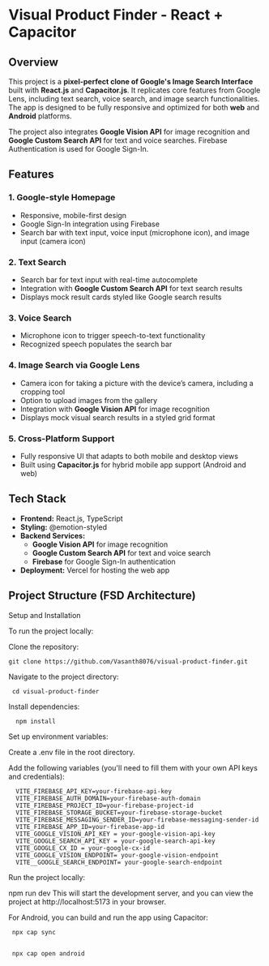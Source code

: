 # Visual Product Finder - React + Capacitor

## Overview
This project is a **pixel-perfect clone of Google's Image Search Interface** built with **React.js** and **Capacitor.js**. It replicates core features from Google Lens, including text search, voice search, and image search functionalities. The app is designed to be fully responsive and optimized for both **web** and **Android** platforms.

The project also integrates **Google Vision API** for image recognition and **Google Custom Search API** for text and voice searches. Firebase Authentication is used for Google Sign-In.

## Features
### 1. **Google-style Homepage**
- Responsive, mobile-first design
- Google Sign-In integration using Firebase
- Search bar with text input, voice input (microphone icon), and image input (camera icon)

### 2. **Text Search**
- Search bar for text input with real-time autocomplete
- Integration with **Google Custom Search API** for text search results
- Displays mock result cards styled like Google search results

### 3. **Voice Search**
- Microphone icon to trigger speech-to-text functionality
- Recognized speech populates the search bar

### 4. **Image Search via Google Lens**
- Camera icon for taking a picture with the device’s camera, including a cropping tool
- Option to upload images from the gallery
- Integration with **Google Vision API** for image recognition
- Displays mock visual search results in a styled grid format

### 5. **Cross-Platform Support**
- Fully responsive UI that adapts to both mobile and desktop views
- Built using **Capacitor.js** for hybrid mobile app support (Android and web)

## Tech Stack
- **Frontend:** React.js, TypeScript
- **Styling:** @emotion-styled
- **Backend Services:**
  - **Google Vision API** for image recognition
  - **Google Custom Search API** for text and voice search
  - **Firebase** for Google Sign-In authentication
- **Deployment:** Vercel for hosting the web app

## Project Structure (FSD Architecture)


Setup and Installation

To run the project locally:

Clone the repository:

    git clone https://github.com/Vasanth8076/visual-product-finder.git
Navigate to the project directory:

     cd visual-product-finder
Install dependencies:

      npm install
Set up environment variables:

Create a .env file in the root directory.

Add the following variables (you'll need to fill them with your own API keys and credentials):

      VITE_FIREBASE_API_KEY=your-firebase-api-key
      VITE_FIREBASE_AUTH_DOMAIN=your-firebase-auth-domain
      VITE_FIREBASE_PROJECT_ID=your-firebase-project-id
      VITE_FIREBASE_STORAGE_BUCKET=your-firebase-storage-bucket
      VITE_FIREBASE_MESSAGING_SENDER_ID=your-firebase-messaging-sender-id
      VITE_FIREBASE_APP_ID=your-firebase-app-id
      VITE_GOOGLE_VISION_API_KEY = your-google-vision-api-key
      VITE_GOOGLE_SEARCH_API_KEY = your-google-search-api-key
      VITE_GOOGLE_CX_ID = your-google-cx-id
      VITE_GOOGLE_VISION_ENDPOINT= your-google-vision-endpoint
      VITE__GOOGLE_SEARCH_ENDPOINT= your-google-search-endpoint

Run the project locally:

npm run dev
This will start the development server, and you can view the project at http://localhost:5173 in your browser.

For Android, you can build and run the app using Capacitor:

     npx cap sync


     npx cap open android

